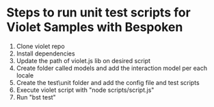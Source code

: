 # Steps to run unit test scripts for Violet Samples with Bespoken
1. Clone violet repo
2. Install dependencies
3. Update the path of violet.js lib on desired script
4. Create folder called models and add the interaction model per each locale
5. Create the test\unit folder and add the config file and test scripts
6. Execute violet script with "node scripts/script.js"
7. Run "bst test"